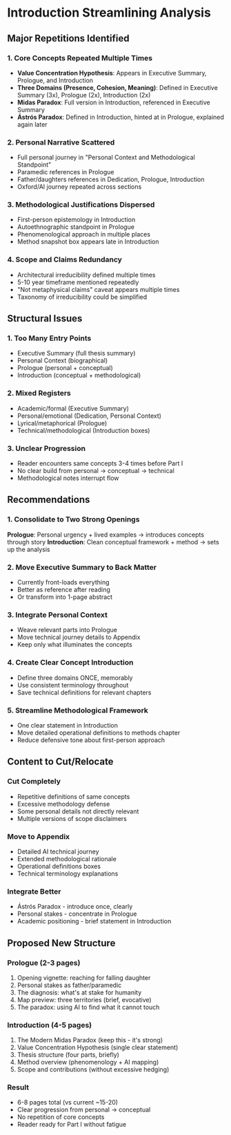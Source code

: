 # Introduction Streamlining Analysis

## Major Repetitions Identified

### 1. Core Concepts Repeated Multiple Times
- **Value Concentration Hypothesis**: Appears in Executive Summary, Prologue, and Introduction
- **Three Domains (Presence, Cohesion, Meaning)**: Defined in Executive Summary (3x), Prologue (2x), Introduction (2x)
- **Midas Paradox**: Full version in Introduction, referenced in Executive Summary
- **Ástrós Paradox**: Defined in Introduction, hinted at in Prologue, explained again later

### 2. Personal Narrative Scattered
- Full personal journey in "Personal Context and Methodological Standpoint"
- Paramedic references in Prologue
- Father/daughters references in Dedication, Prologue, Introduction
- Oxford/AI journey repeated across sections

### 3. Methodological Justifications Dispersed
- First-person epistemology in Introduction
- Autoethnographic standpoint in Prologue
- Phenomenological approach in multiple places
- Method snapshot box appears late in Introduction

### 4. Scope and Claims Redundancy
- Architectural irreducibility defined multiple times
- 5-10 year timeframe mentioned repeatedly
- "Not metaphysical claims" caveat appears multiple times
- Taxonomy of irreducibility could be simplified

## Structural Issues

### 1. Too Many Entry Points
- Executive Summary (full thesis summary)
- Personal Context (biographical)
- Prologue (personal + conceptual)
- Introduction (conceptual + methodological)

### 2. Mixed Registers
- Academic/formal (Executive Summary)
- Personal/emotional (Dedication, Personal Context)
- Lyrical/metaphorical (Prologue)
- Technical/methodological (Introduction boxes)

### 3. Unclear Progression
- Reader encounters same concepts 3-4 times before Part I
- No clear build from personal → conceptual → technical
- Methodological notes interrupt flow

## Recommendations

### 1. Consolidate to Two Strong Openings
**Prologue**: Personal urgency + lived examples → introduces concepts through story
**Introduction**: Clean conceptual framework + method → sets up the analysis

### 2. Move Executive Summary to Back Matter
- Currently front-loads everything
- Better as reference after reading
- Or transform into 1-page abstract

### 3. Integrate Personal Context
- Weave relevant parts into Prologue
- Move technical journey details to Appendix
- Keep only what illuminates the concepts

### 4. Create Clear Concept Introduction
- Define three domains ONCE, memorably
- Use consistent terminology throughout
- Save technical definitions for relevant chapters

### 5. Streamline Methodological Framework
- One clear statement in Introduction
- Move detailed operational definitions to methods chapter
- Reduce defensive tone about first-person approach

## Content to Cut/Relocate

### Cut Completely
- Repetitive definitions of same concepts
- Excessive methodology defense
- Some personal details not directly relevant
- Multiple versions of scope disclaimers

### Move to Appendix
- Detailed AI technical journey
- Extended methodological rationale
- Operational definitions boxes
- Technical terminology explanations

### Integrate Better
- Ástrós Paradox - introduce once, clearly
- Personal stakes - concentrate in Prologue
- Academic positioning - brief statement in Introduction

## Proposed New Structure

### Prologue (2-3 pages)
1. Opening vignette: reaching for falling daughter
2. Personal stakes as father/paramedic
3. The diagnosis: what's at stake for humanity
4. Map preview: three territories (brief, evocative)
5. The paradox: using AI to find what it cannot touch

### Introduction (4-5 pages)
1. The Modern Midas Paradox (keep this - it's strong)
2. Value Concentration Hypothesis (single clear statement)
3. Thesis structure (four parts, briefly)
4. Method overview (phenomenology + AI mapping)
5. Scope and contributions (without excessive hedging)

### Result
- 6-8 pages total (vs current ~15-20)
- Clear progression from personal → conceptual
- No repetition of core concepts
- Reader ready for Part I without fatigue